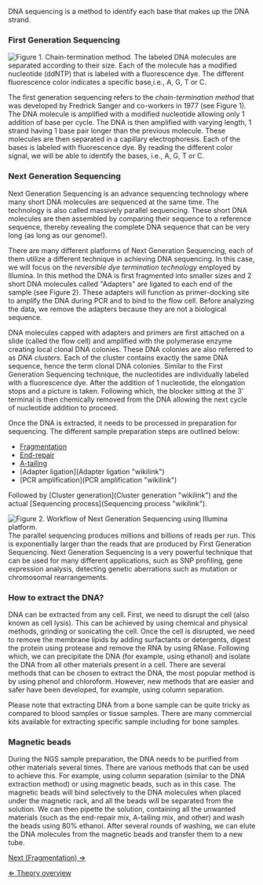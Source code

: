 DNA sequencing is a method to identify each base that makes up the DNA
strand.

### First Generation Sequencing

![**Figure 1.** Chain-termination method. The labeled DNA molecules are
separated according to their size. Each of the molecule has a modified
nucleotide (ddNTP) that is labeled with a fluorescence dye. The
different fluorescence color indicates a specific base,i.e.,
<span style="color:#00ff00">A</span>,
<span style="color:#ffd700">G</span>,
<span style="color:#ff0000">T</span> or
<span style="color:#0000ff">C</span>.]( Sangersequencing.png "Figure 1. Chain-termination method. The labeled DNA molecules are separated according to their size. Each of the molecule has a modified nucleotide (ddNTP) that is labeled with a fluorescence dye. The different fluorescence color indicates a specific base,i.e., A, G, T or C.")

The first generation sequencing refers to the *chain-termination method*
that was developed by Fredrick Sanger and co-workers in 1977 (see Figure
1). The DNA molecule is amplified with a modified nucleotide allowing
only 1 addition of base per cycle. The DNA is then amplified with
varying length, 1 strand having 1 base pair longer than the previous
molecule. These molecules are then separated in a capillary
electrophoresis. Each of the bases is labeled with fluorescence dye. By
reading the different color signal, we will be able to identify the
bases, i.e., A, G, T or C.

### Next Generation Sequencing

Next Generation Sequencing is an advance sequencing technology where
many short DNA molecules are sequenced at the same time. The technology
is also called massively parallel sequencing. These short DNA molecules
are then assembled by comparing their sequence to a reference sequence,
thereby revealing the complete DNA sequence that can be very long (as
long as our genome!).

There are many different platforms of Next Generation Sequencing, each
of them utilize a different technique in achieving DNA sequencing. In
this case, we will focus on the *reversible dye termination technology*
employed by Illumina. In this method the DNA is first fragmented into
smaller sizes and 2 short DNA molecules called "Adapters" are ligated to
each end of the sample (see Figure 2). These adapters will function as
primer-docking site to amplify the DNA during PCR and to bind to the
flow cell. Before analyzing the data, we remove the adapters because
they are not a biological sequence.

DNA molecules capped with adapters and primers are first attached on a
slide (called the flow cell) and amplified with the polymerase enzyme
creating local clonal DNA colonies. These DNA colonies are also referred
to as *DNA clusters*. Each of the cluster contains exactly the same DNA
sequence, hence the term clonal DNA colonies. Similar to the First
Generation Sequencing technique, the nucleotides are individually
labeled with a fluorescence dye. After the addition of 1 nucleotide, the
elongation stops and a picture is taken. Following which, the blocker
sitting at the 3' terminal is then chemically removed from the DNA
allowing the next cycle of nucleotide addition to proceed.

Once the DNA is extracted, it needs to be processed in preparation for
sequencing. The different sample preparation steps are outlined below:

-   [Fragmentation](Fragmentation "wikilink")
-   [End-repair](End-repair "wikilink")
-   [A-tailing](A-tailing "wikilink")
-   [Adapter ligation](Adapter ligation "wikilink")
-   [PCR amplification](PCR amplification "wikilink")

Followed by [Cluster generation](Cluster generation "wikilink") and the
actual [Sequencing process](Sequencing process "wikilink").

![**Figure 2.** Workflow of Next Generation Sequencing using Illumina
platform.]( IlluminaNGSflow.png "fig:Figure 2. Workflow of Next Generation Sequencing using Illumina platform.")
The parallel sequencing produces millions and billions of reads per run.
This is exponentially larger than the reads that are produced by First
Generation Sequencing. Next Generation Sequencing is a very powerful
technique that can be used for many different applications, such as SNP
profiling, gene expression analysis, detecting genetic aberrations such
as mutation or chromosomal rearrangements.

### How to extract the DNA?

DNA can be extracted from any cell. First, we need to disrupt the cell
(also known as cell lysis). This can be achieved by using chemical and
physical methods, grinding or sonicating the cell. Once the cell is
disrupted, we need to remove the membrane lipids by adding surfactants
or detergents, digest the protein using protease and remove the RNA by
using RNase. Following which, we can precipitate the DNA (for example,
using ethanol) and isolate the DNA from all other materials present in a
cell. There are several methods that can be chosen to extract the DNA,
the most popular method is by using phenol and chloroform. However, new
methods that are easier and safer have been developed, for example,
using column separation.

Please note that extracting DNA from a bone sample can be quite tricky
as compared to blood samples or tissue samples. There are many
commercial kits available for extracting specific sample including for
bone samples.

### Magnetic beads

During the NGS sample preparation, the DNA needs to be purified from
other materials several times. There are various methods that can be
used to achieve this. For example, using column separation (similar to
the DNA extraction method) or using magnetic beads, such as in this
case. The magnetic beads will bind selectively to the DNA molecules when
placed under the magnetic rack, and all the beads will be separated from
the solution. We can then pipette the solution, containing all the
unwanted materials (such as the end-repair mix, A-tailing mix, and
other) and wash the beads using 80% ethanol. After several rounds of
washing, we can elute the DNA molecules from the magnetic beads and
transfer them to a new tube.

[Next (Fragmentation) ⇒](Fragmentation "wikilink")

[⇐ Theory overview](NGS_Case "wikilink")

